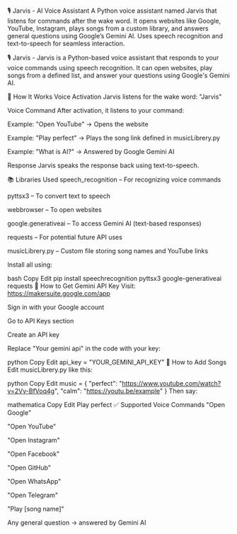 🎙️ Jarvis - AI Voice Assistant A Python voice assistant named Jarvis that listens for commands after the wake word. It opens websites like Google, YouTube, Instagram, plays songs from a custom library, and answers general questions using Google’s Gemini AI. Uses speech recognition and text-to-speech for seamless interaction.

🎙️ Jarvis - Jarvis is a Python-based voice assistant that responds to your voice commands using speech recognition. It can open websites, play songs from a defined list, and answer your questions using Google's Gemini AI.

🧠 How It Works Voice Activation Jarvis listens for the wake word: "Jarvis"

Voice Command After activation, it listens to your command:

Example: "Open YouTube" → Opens the website

Example: "Play perfect" → Plays the song link defined in musicLibrery.py

Example: "What is AI?" → Answered by Google Gemini AI

Response Jarvis speaks the response back using text-to-speech.

📚 Libraries Used speech_recognition – For recognizing voice commands

pyttsx3 – To convert text to speech

webbrowser – To open websites

google.generativeai – To access Gemini AI (text-based responses)

requests – For potential future API uses

musicLibrery.py – Custom file storing song names and YouTube links

Install all using:

bash Copy Edit pip install speechrecognition pyttsx3 google-generativeai requests 🔑 How to Get Gemini API Key Visit: https://makersuite.google.com/app

Sign in with your Google account

Go to API Keys section

Create an API key

Replace "Your gemini api" in the code with your key:

python Copy Edit api_key = "YOUR_GEMINI_API_KEY" 🎵 How to Add Songs Edit musicLibrery.py like this:

python Copy Edit music = { "perfect": "https://www.youtube.com/watch?v=2Vv-BfVoq4g", "calm": "https://youtu.be/example" } Then say:

mathematica Copy Edit Play perfect ✅ Supported Voice Commands "Open Google"

"Open YouTube"

"Open Instagram"

"Open Facebook"

"Open GitHub"

"Open WhatsApp"

"Open Telegram"

"Play [song name]"

Any general question → answered by Gemini AI

